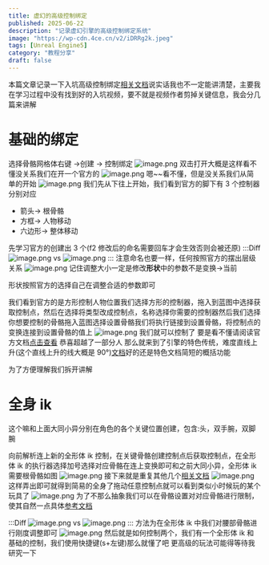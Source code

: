 ```yaml
---
title: 虚幻的高级控制绑定
published: 2025-06-22
description: "记录虚幻引擎的高级控制绑定系统"
image: "https://wp-cdn.4ce.cn/v2/iDRRg2k.jpeg"
tags: [Unreal Engine5]
category: "教程分享"
draft: false
---
```


本篇文章记录一下入坑高级控制绑定[相关文档](https://dev.epicgames.com/documentation/zh-cn/unreal-engine/control-rig-in-unreal-engine)说实话我也不一定能讲清楚，主要我在学习过程中没有找到好的入坑视频，要不就是视频作者剪掉关键信息，我会分几篇来讲解

# 基础的绑定

选择骨骼网格体右键 ->创建 -> 控制绑定
![image.png](https://wp-cdn.4ce.cn/v2/ch9bMWa.png)
双击打开大概是这样看不懂没关系我们在开一个官方的
![image.png](https://wp-cdn.4ce.cn/v2/ZNat8sB.png)
嗯~~看不懂，但是没关系我们从简单的开始
![image.png](https://wp-cdn.4ce.cn/v2/1MUCn15.png)
我们先从下往上开始，我们看到官方的脚下有 3 个控制器分别对应

- 箭头-> 根骨骼
- 方框-> 人物移动
- 六边形-> 整体移动

先学习官方的创建出 3 个(f2 修改后的命名需要回车才会生效否则会被还原)
:::Diff
![image.png](https://wp-cdn.4ce.cn/v2/SCbCSG2.png)
vs
![image.png](https://wp-cdn.4ce.cn/v2/Z0fUBOb.png)
:::
注意命名也要一样，任何按照官方的摆出层级关系
![image.png](https://wp-cdn.4ce.cn/v2/sDVKeLA.png)
记住调整大小一定是修改**形状**中的参数不是变换->当前

形状按照官方的选择自己在调整合适的参数即可

我们看到官方的是方形控制人物位置我们选择方形的控制器，拖入到蓝图中选择获取控制点，然后在选择将类型改成控制点，名称选择你需要的控制器然后我们选择你想要控制的骨骼拖入蓝图选择设置骨骼我们将执行链接到设置骨骼，将控制点的变换连接到设置骨骼的值上
![image.png](https://wp-cdn.4ce.cn/v2/nkQCxyP.png)
我们就可以控制了
要是看不懂请阅读官方文档[点击查看](https://dev.epicgames.com/documentation/zh-cn/unreal-engine/how-to-create-control-rigs-in-unreal-engine#%E7%94%A8%E6%8E%A7%E5%88%B6%E7%82%B9%E9%A9%B1%E5%8A%A8%E9%AA%A8%E9%AA%BC)
恭喜超越了一部分人
那么就来到了引擎的特色传统，难度直线上升(这个直线上升的线大概是 90°)[文档](https://dev.epicgames.com/documentation/zh-cn/unreal-engine/rigging-with-control-rig-in-unreal-engine#%E7%BB%91%E5%AE%9A%E5%8A%9F%E8%83%BD)好的还是特色文档简短的概括功能

为了方便理解我们拆开讲解

# 全身 ik

这个嘛和上面大同小异分别在角色的各个关键位置创建，包含:头，双手腕，双脚腕

向前解析连上新的全形体 ik 控制，在关键骨骼创建控制点后获取控制点，在全形体 ik 的执行器选择加号选择对应骨骼在连上变换即可和之前大同小异，全形体 ik 需要根骨骼如图
![image.png](https://wp-cdn.4ce.cn/v2/B3ETbvs.png)
接下来就是重复其他几个[相关文档](https://dev.epicgames.com/documentation/zh-cn/unreal-engine/control-rig-full-body-ik-in-unreal-engine#%E5%88%9B%E5%BB%BA%E5%92%8C%E8%AE%BE%E7%BD%AE)
![image.png](https://wp-cdn.4ce.cn/v2/rFwdICf.png)
这样弄出即可就得到简易的全身了拖动任意控制点就可以看到类似小时候玩的某个玩具了
![image.png](https://wp-cdn.4ce.cn/v2/NpiANx7.png)
为了不那么抽象我们可以在骨骼设置对对应骨骼进行限制，使其自然一点具体[参考文档](https://dev.epicgames.com/documentation/zh-cn/unreal-engine/control-rig-full-body-ik-in-unreal-engine#%E9%AA%A8%E9%AA%BC%E8%AE%BE%E7%BD%AE)

:::Diff
![image.png](https://wp-cdn.4ce.cn/v2/m34Bdm9.png)
vs
![image.png](https://wp-cdn.4ce.cn/v2/NA8lOK3.png)
:::
方法为在全形体 ik 中我们对腰部骨骼进行刚度调整即可
![image.png](https://wp-cdn.4ce.cn/v2/qAB4wzb.png)
然后就是如何控制两个，我们有一个全形体 ik 和基础的控制，我们使用快捷键(s+左键)那么就懂了吧
更高级的玩法可能得等待我研究一下
